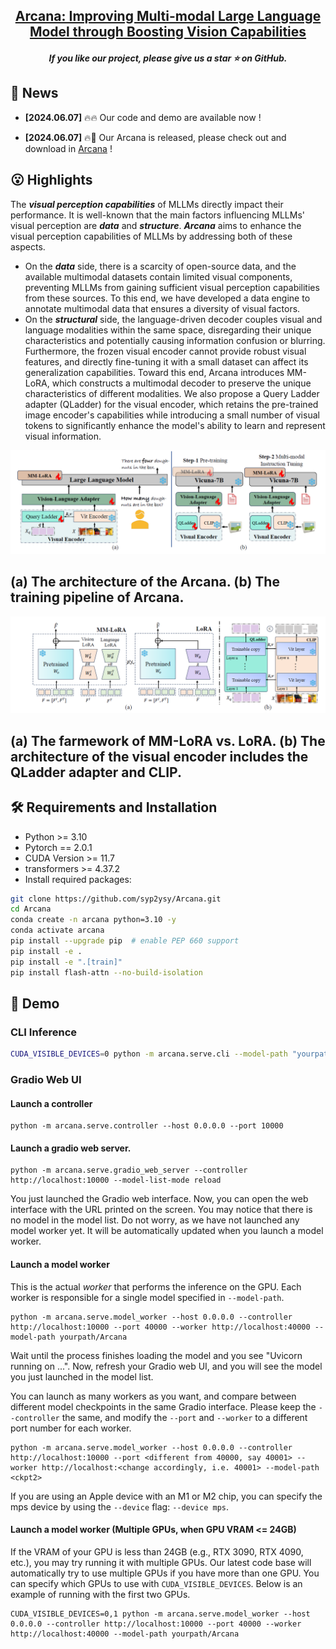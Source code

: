 
<h2 align="center"> <a href="https://arxiv.org/abs/xxx">Arcana: Improving Multi-modal Large Language Model through Boosting Vision Capabilities </a></h2>
<h5 align="center"> If you like our project, please give us a star ⭐ on GitHub.  </h2>


## 📰 News

* **[2024.06.07]**  🔥🔥 Our code and demo are available now !

* **[2024.06.07]**  🔥🤗 Our Arcana is released, please check out and download in [Arcana](https://huggingface.co/syp115/Arcana) !


## 😮 Highlights
The <strong><em>visual perception capabilities</em></strong> of MLLMs directly impact their performance. It is well-known that the main factors influencing MLLMs' visual perception are <strong><em>data</em></strong> and <strong><em>structure</em></strong>.
<strong><em>Arcana</em></strong> aims to enhance the visual perception capabilities of MLLMs by addressing both of these aspects.
- On the <strong><em>data</em></strong> side, there is a scarcity of open-source data, and the available multimodal datasets contain limited visual components, preventing MLLMs from gaining sufficient visual perception capabilities from these sources.  To this end, we have developed a data engine to annotate multimodal data that ensures a diversity of visual factors.
- On the <strong><em>structural</em></strong> side, the language-driven decoder couples visual and language modalities within the same space, disregarding their unique characteristics and potentially causing information confusion or blurring. Furthermore, the frozen visual encoder cannot provide robust visual features, and directly fine-tuning it with a small dataset can affect its generalization capabilities. Toward this end, Arcana introduces MM-LoRA, which constructs a multimodal decoder to preserve the unique characteristics of different modalities. We also propose a Query Ladder adapter (QLadder) for the visual encoder, which retains the pre-trained image encoder's capabilities while introducing a small number of visual tokens to significantly enhance the model's ability to learn and represent visual information.
<!-- Model Image-->
<section class="hero teaser">
  <div class="container is-max-desktop">
    <div class="hero-body">
      <img src="assets/framework.png" alt="MY ALT TEXT"/>
        <h2 class="subtitle has-text-centered">
          (a) The architecture of the <b>Arcana</b>. (b) The training pipeline of Arcana.
        </h2>
      <img src="assets/mmlora.png" alt="MY ALT TEXT"/>
        <h2 class="subtitle has-text-centered">
          (a) The farmework of <b>MM-LoRA</b> vs. <b>LoRA</b>. (b) The
          architecture of the visual encoder includes the <b>QLadder</b> adapter and CLIP.
       </h2>
    </div>
  </div>
</section>
<!-- End Model Image -->


## 🛠️ Requirements and Installation
* Python >= 3.10
* Pytorch == 2.0.1
* CUDA Version >= 11.7
* transformers >= 4.37.2
* Install required packages:
```bash
git clone https://github.com/syp2ysy/Arcana.git
cd Arcana
conda create -n arcana python=3.10 -y
conda activate arcana
pip install --upgrade pip  # enable PEP 660 support
pip install -e .
pip install -e ".[train]"
pip install flash-attn --no-build-isolation
```

## 🤗 Demo

### CLI Inference

```bash
CUDA_VISIBLE_DEVICES=0 python -m arcana.serve.cli --model-path "yourpath/Arcana" --file "path/to/your/image.png"
```



### Gradio Web UI
#### Launch a controller
```Shell
python -m arcana.serve.controller --host 0.0.0.0 --port 10000
```

#### Launch a gradio web server.
```Shell
python -m arcana.serve.gradio_web_server --controller http://localhost:10000 --model-list-mode reload
```
You just launched the Gradio web interface. Now, you can open the web interface with the URL printed on the screen. You may notice that there is no model in the model list. Do not worry, as we have not launched any model worker yet. It will be automatically updated when you launch a model worker.

#### Launch a model worker

This is the actual *worker* that performs the inference on the GPU.  Each worker is responsible for a single model specified in `--model-path`.

```Shell
python -m arcana.serve.model_worker --host 0.0.0.0 --controller http://localhost:10000 --port 40000 --worker http://localhost:40000 --model-path yourpath/Arcana
```
Wait until the process finishes loading the model and you see "Uvicorn running on ...".  Now, refresh your Gradio web UI, and you will see the model you just launched in the model list.

You can launch as many workers as you want, and compare between different model checkpoints in the same Gradio interface. Please keep the `--controller` the same, and modify the `--port` and `--worker` to a different port number for each worker.
```Shell
python -m arcana.serve.model_worker --host 0.0.0.0 --controller http://localhost:10000 --port <different from 40000, say 40001> --worker http://localhost:<change accordingly, i.e. 40001> --model-path <ckpt2>
```

If you are using an Apple device with an M1 or M2 chip, you can specify the mps device by using the `--device` flag: `--device mps`.

#### Launch a model worker (Multiple GPUs, when GPU VRAM <= 24GB)

If the VRAM of your GPU is less than 24GB (e.g., RTX 3090, RTX 4090, etc.), you may try running it with multiple GPUs. Our latest code base will automatically try to use multiple GPUs if you have more than one GPU. You can specify which GPUs to use with `CUDA_VISIBLE_DEVICES`. Below is an example of running with the first two GPUs.

```Shell
CUDA_VISIBLE_DEVICES=0,1 python -m arcana.serve.model_worker --host 0.0.0.0 --controller http://localhost:10000 --port 40000 --worker http://localhost:40000 --model-path yourpath/Arcana
